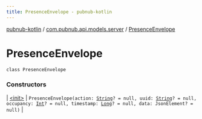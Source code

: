 ```yaml
---
title: PresenceEnvelope - pubnub-kotlin
---
```


[pubnub-kotlin](../../index.html) / [com.pubnub.api.models.server](../index.html) / [PresenceEnvelope](./index.html)

# PresenceEnvelope

`class PresenceEnvelope`

### Constructors

| [&lt;init&gt;](-init-.html) | `PresenceEnvelope(action: `[`String`](https://kotlinlang.org/api/latest/jvm/stdlib/kotlin/-string/index.html)`? = null, uuid: `[`String`](https://kotlinlang.org/api/latest/jvm/stdlib/kotlin/-string/index.html)`? = null, occupancy: `[`Int`](https://kotlinlang.org/api/latest/jvm/stdlib/kotlin/-int/index.html)`? = null, timestamp: `[`Long`](https://kotlinlang.org/api/latest/jvm/stdlib/kotlin/-long/index.html)`? = null, data: JsonElement? = null)` |

